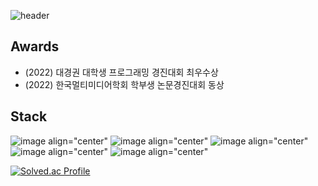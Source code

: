 ![header](https://capsule-render.vercel.app/api?type=cylinder&color=auto&height=100&section=header&text=wafla&fontSize=50)

## Awards
<ul>
        <li>(2022) 대경권 대학생 프로그래밍 경진대회 최우수상</li>
        <li>(2022) 한국멀티미디어학회 학부생 논문경진대회 동상</li>
</ul>

## Stack
![image align="center"](https://img.shields.io/badge/C-3178C6?style=flat&logo=C&logoColor=white)
![image align="center"](https://img.shields.io/badge/C++-3178C6?style=flat&logo=C%2B%2B&logoColor=white)
![image align="center"](https://img.shields.io/badge/Java-3178C6?style=flat&logo=Java&logoColor=white)
![image align="center"](https://img.shields.io/badge/JavaScript-3178C6?style=flat&logo=JavaScript&logoColor=white)
![image align="center"](https://img.shields.io/badge/Python-#F40D12?style=flat&logo=Python&logoColor=white)

[![Solved.ac Profile](http://mazassumnida.wtf/api/v2/generate_badge?boj=jjangguzi)](https://solved.ac/jjangguzi/)
